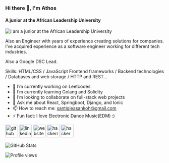 ### Hi there 👋, I'm Athos
#### A junior at the African Leadership University
![I am a junior at the African Leadership University](https://i.pinimg.com/564x/4c/54/ac/4c54acde486e1ef07a284d222077c06b.jpg)

Also an Engineer with years of experience creating solutions for companies. I’ve acquired experience as a software engineer working for different tech industries.

Also a Google DSC Lead.

Skills: HTML/CSS / JavaScript Frontend frameworks / Backend technologies / Databases and web storage / HTTP and REST...

- 🔭 I’m currently working on Leetcodes 
- 🌱 I’m currently learning  Golang and Solidity 
- 👯 I’m looking to collaborate on full-stack web projects 
- 💬 Ask me about React, Springboot, Django, and Ionic 
- 📫 How to reach me: santigieasankoh@gmail.com 
- ⚡ Fun fact:  I love Electronic Dance Music(EDM) :) 


[<img src='https://cdn.jsdelivr.net/npm/simple-icons@3.0.1/icons/github.svg' alt='github' height='40'>](https://github.com/Santigio)  [<img src='https://cdn.jsdelivr.net/npm/simple-icons@3.0.1/icons/linkedin.svg' alt='linkedin' height='40'>](https://www.linkedin.com/in/https://www.linkedin.com/in/santigie-sankoh//)  [<img src='https://cdn.jsdelivr.net/npm/simple-icons@3.0.1/icons/icloud.svg' alt='website' height='40'>](santigie.netlify.app)  [<img src='https://cdn.jsdelivr.net/npm/simple-icons@3.0.1/icons/hackerrank.svg' alt='hackerrank' height='40'>](https://www.hackerrank.com/s_sankoh)  [<img src='https://cdn.jsdelivr.net/npm/simple-icons@3.0.1/icons/hackerearth.svg' alt='hackerearth' height='40'>](https://www.hackerearth.com/@s.sankoh)  

![GitHub Stats](https://github-readme-stats.vercel.app/api?username=santigio&theme=radical)

![Profile views](https://gpvc.arturio.dev/Santigio)  
